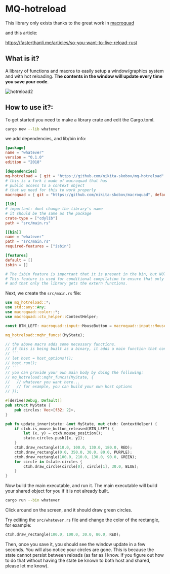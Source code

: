 # MQ-hotreload

This library only exists thanks to the great work in [macroquad](https://github.com/not-fl3/macroquad)

and this article:

https://fasterthanli.me/articles/so-you-want-to-live-reload-rust

## What is it?

A library of functions and macros to easily setup a window/graphics system and with hot reloading. **The contents in the window will update every time you save your code**.

![hotreload2](https://user-images.githubusercontent.com/39128800/137549041-0b3508ef-d07c-4bd6-a585-327d241173c9.gif)



## How to use it?:

To get started you need to make a library crate and edit the Cargo.toml.

```sh
cargo new --lib whatever
```

we add dependencies, and lib/bin info:

```toml
[package]
name = "whatever"
version = "0.1.0"
edition = "2018"

[dependencies]
mq-hotreload = { git = "https://github.com/nikita-skobov/mq-hotreload" }
# this is a fork i made of macroquad that has
# public access to a context object
# that we need for this to work properly
macroquad = { git = "https://github.com/nikita-skobov/macroquad", default-features = false }

[lib]
# important: dont change the library's name
# it should be the same as the package
crate-type = ["cdylib"]
path = "src/main.rs"

[[bin]]
name = "whatever"
path = "src/main.rs"
required-features = ["isbin"]

[features]
default = []
isbin = []

# The isbin feature is important that it is present in the bin, but NOT in the lib.
# This feature is used for conditional compilation to ensure that only the executable gets a main function,
# and that only the library gets the extern functions.
```

Next, we create the `src/main.rs` file:

```rs
use mq_hotreload::*;
use std::any::Any;
use macroquad::color::*;
use macroquad::ctx_helper::ContextHelper;

const BTN_LEFT: macroquad::input::MouseButton = macroquad::input::MouseButton::Left;

mq_hotreload::mqhr_funcs!(MyState);

// the above macro adds some necessary functions.
// if this is being built as a binary, it adds a main function that contains the following:
// ```
// let host = host_options!();
// host.run();
// ```
// you can provide your own main body by doing the following:
// mq_hotreload::mqhr_funcs!(MyState, {
//   // whatever you want here...
//   // for example, you can build your own host options
// });

#[derive(Debug, Default)]
pub struct MyState {
    pub circles: Vec<[f32; 2]>,
}

pub fn update_inner(state: &mut MyState, mut ctxh: ContextHelper) {
    if ctxh.is_mouse_button_released(BTN_LEFT) {
        let (x, y) = ctxh.mouse_position();
        state.circles.push([x, y]);
    }
    ctxh.draw_rectangle(10.0, 100.0, 130.0, 180.0, RED);
    ctxh.draw_rectangle(0.0, 350.0, 30.0, 80.0, PURPLE);
    ctxh.draw_rectangle(100.0, 210.0, 130.0, 90.0, GREEN);
    for circle in &state.circles {
        ctxh.draw_circle(circle[0], circle[1], 30.0, BLUE);
    }
}

```

Now build the main executable, and run it.
The main executable will build your shared object for you if it is not already built.

```sh
cargo run --bin whatever
```

Click around on the screen, and it should draw green circles.

Try editing the `src/whatever.rs` file and change the color of the rectangle, for example:

```rs
ctxh.draw_rectangle(100.0, 100.0, 30.0, 80.0, RED);
```

Then, once you save it, you should see the window update in a few seconds.
You will also notice your circles are gone. This is because the state cannot persist between reloads (as far as I know. If you figure out how to do that without having the state be known to both host and shared, please let me know).
